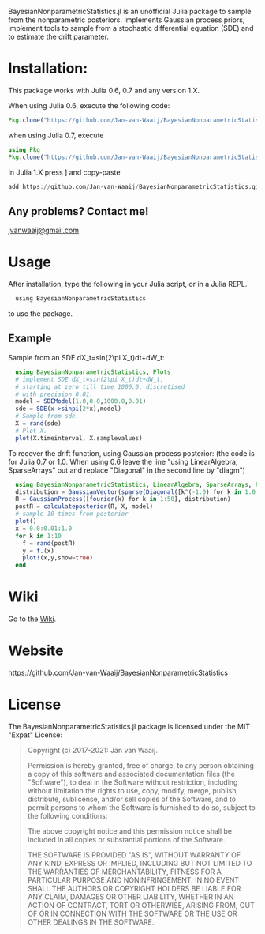 ﻿BayesianNonparametricStatistics.jl is an unofficial Julia package to sample from the nonparametric posteriors. Implements Gaussian process priors, implement tools to sample from a stochastic differential equation (SDE) and to estimate the drift parameter.

# Installation:

This package works with Julia 0.6, 0.7 and any version 1.X.

When using Julia 0.6, execute the following code: 

```julia
Pkg.clone("https://github.com/Jan-van-Waaij/BayesianNonparametricStatistics.git", "BayesianNonparametricStatistics")
```

when using Julia 0.7, execute


```julia
using Pkg
Pkg.clone("https://github.com/Jan-van-Waaij/BayesianNonparametricStatistics.git", "BayesianNonparametricStatistics")
```

In Julia 1.X press ] and copy-paste
```julia
add https://github.com/Jan-van-Waaij/BayesianNonparametricStatistics.git
```

## Any problems? Contact me!

<jvanwaaij@gmail.com>

# Usage

After installation, type the following in your Julia script, or in a Julia REPL. 

```julia
  using BayesianNonparametricStatistics
```

to use the package. 

## Example 

Sample from an SDE dX_t=sin(2\pi X_t)dt+dW_t: 

```julia
  using BayesianNonparametricStatistics, Plots
  # implement SDE dX_t=sin(2\pi X_t)dt+dW_t, 
  # starting at zero till time 1000.0, discretised 
  # with precision 0.01.
  model = SDEModel(1.0,0.0,1000.0,0.01)
  sde = SDE(x->sinpi(2*x),model)
  # Sample from sde.
  X = rand(sde)
  # Plot X. 
  plot(X.timeinterval, X.samplevalues)
```

To recover the drift function, using Gaussian process posterior:
(the code is for Julia 0.7 or 1.0. When using 0.6 leave the line "using LinearAlgebra, SparseArrays" out and replace "Diagonal" in the second line by "diagm") 

```julia
  using BayesianNonparametricStatistics, LinearAlgebra, SparseArrays, Plots
  distribution = GaussianVector(sparse(Diagonal([k^(-1.0) for k in 1.0:50.0])))
  Π = GaussianProcess([fourier(k) for k in 1:50], distribution)
  postΠ = calculateposterior(Π, X, model)
  # sample 10 times from posterior
  plot()
  x = 0.0:0.01:1.0
  for k in 1:10
    f = rand(postΠ)
    y = f.(x)
    plot!(x,y,show=true)
  end 
```

# Wiki

Go to the [Wiki](https://github.com/Jan-van-Waaij/BayesianNonparametricStatistics.jl/wiki).

# Website

https://github.com/Jan-van-Waaij/BayesianNonparametricStatistics

# License

The BayesianNonparametricStatistics.jl package is licensed under the MIT "Expat" License:

> Copyright (c) 2017-2021: Jan van Waaij.
>
> Permission is hereby granted, free of charge, to any person obtaining a copy
> of this software and associated documentation files (the "Software"), to deal
> in the Software without restriction, including without limitation the rights
> to use, copy, modify, merge, publish, distribute, sublicense, and/or sell
> copies of the Software, and to permit persons to whom the Software is
> furnished to do so, subject to the following conditions:
>
> The above copyright notice and this permission notice shall be included in all
> copies or substantial portions of the Software.
>
> THE SOFTWARE IS PROVIDED "AS IS", WITHOUT WARRANTY OF ANY KIND, EXPRESS OR
> IMPLIED, INCLUDING BUT NOT LIMITED TO THE WARRANTIES OF MERCHANTABILITY,
> FITNESS FOR A PARTICULAR PURPOSE AND NONINFRINGEMENT. IN NO EVENT SHALL THE
> AUTHORS OR COPYRIGHT HOLDERS BE LIABLE FOR ANY CLAIM, DAMAGES OR OTHER
> LIABILITY, WHETHER IN AN ACTION OF CONTRACT, TORT OR OTHERWISE, ARISING FROM,
> OUT OF OR IN CONNECTION WITH THE SOFTWARE OR THE USE OR OTHER DEALINGS IN THE
> SOFTWARE.
>
